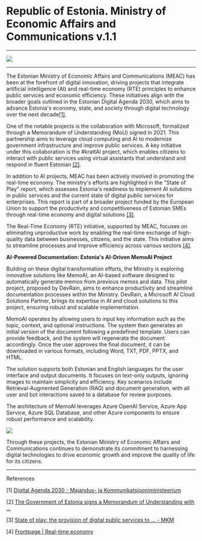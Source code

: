 # Republic of Estonia. Ministry of Economic Affairs and Communications v.1.1

* * *

![](https://devrain.blob.core.windows.net/cases/case_image_c3e63dbb.png)

* * *

The Estonian Ministry of Economic Affairs and Communications (MEAC) has been at the forefront of digital innovation, driving projects that integrate artificial intelligence (AI) and real-time economy (RTE) principles to enhance public services and economic efficiency. These initiatives align with the broader goals outlined in the Estonian Digital Agenda 2030, which aims to advance Estonia's economy, state, and society through digital technology over the next decade[\[1\]](https://mkm.ee/en/e-state-and-connectivity/digital-agenda-2030).

  

One of the notable projects is the collaboration with Microsoft, formalized through a Memorandum of Understanding (MoU) signed in 2021. This partnership aims to leverage cloud computing and AI to modernize government infrastructure and improve public services. A key initiative under this collaboration is the #krattAI project, which enables citizens to interact with public services using virtual assistants that understand and respond in fluent Estonian [\[2\]](https://mkm.ee/en/news/government-estonia-signs-memorandum-understanding-microsoft).

  

In addition to AI projects, MEAC has been actively involved in promoting the real-time economy. The ministry's efforts are highlighted in the "State of Play" report, which assesses Estonia's readiness to implement AI solutions in public services and the current state of digital public services for enterprises. This report is part of a broader project funded by the European Union to support the productivity and competitiveness of Estonian SMEs through real-time economy and digital solutions [\[3\]](https://mkm.ee/sites/default/files/documents/2023-06/State%20of%20Play_The%20Provision%20of%20Digital%20Public%20Services%20to%20Enterprises%20in%20Estonia%20and%20Preparedness%20to%20AI%20solutions.pdf).

  

The Real-Time Economy (RTE) initiative, supported by MEAC, focuses on eliminating unproductive work by enabling the real-time exchange of high-quality data between businesses, citizens, and the state. This initiative aims to streamline processes and improve efficiency across various sectors [\[4\]](https://realtimeeconomy-bsr.eu/).

  

**AI-Powered Documentation: Estonia's AI-Driven MemoAI Project**

Building on these digital transformation efforts, the Ministry is exploring innovative solutions like MemoAI, an AI-based software designed to automatically generate memos from previous memos and data. This pilot project, proposed by DevRain, aims to enhance productivity and streamline documentation processes within the Ministry. DevRain, a Microsoft AI Cloud Solutions Partner, brings its expertise in AI and cloud solutions to this project, ensuring robust and scalable implementation.

  

MemoAI operates by allowing users to input key information such as the topic, context, and optional instructions. The system then generates an initial version of the document following a predefined template. Users can provide feedback, and the system will regenerate the document accordingly. Once the user approves the final document, it can be downloaded in various formats, including Word, TXT, PDF, PPTX, and HTML.

  

The solution supports both Estonian and English languages for the user interface and output documents. It focuses on text-only outputs, ignoring images to maintain simplicity and efficiency. Key scenarios include Retrieval-Augmented Generation (RAG) and document generation, with all user and bot interactions saved to a database for review purposes.

  

The architecture of MemoAI leverages Azure OpenAI Service, Azure App Service, Azure SQL Database, and other Azure components to ensure robust performance and scalability.

![](https://devrain.blob.core.windows.net/cases/case_image_0f58fadc.png)

  

Through these projects, the Estonian Ministry of Economic Affairs and Communications continues to demonstrate its commitment to harnessing digital technologies to drive economic growth and improve the quality of life for its citizens.

* * *

  

References

\[1\] [Digital Agenda 2030 - Majandus- ja Kommunikatsiooniministeerium](https://mkm.ee/en/e-state-and-connectivity/digital-agenda-2030)

\[2\] [The Government of Estonia signs a Memorandum of Understanding with ...](https://mkm.ee/en/news/government-estonia-signs-memorandum-understanding-microsoft)

\[3\] [State of play: the provision of digital public services to ... - MKM](https://mkm.ee/sites/default/files/documents/2023-06/State%20of%20Play_The%20Provision%20of%20Digital%20Public%20Services%20to%20Enterprises%20in%20Estonia%20and%20Preparedness%20to%20AI%20solutions.pdf)

\[4\] [Frontpage | Real-time economy](https://realtimeeconomy-bsr.eu/)